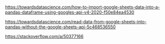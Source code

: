 https://towardsdatascience.com/how-to-import-google-sheets-data-into-a-pandas-dataframe-using-googles-api-v4-2020-f50e84ea4530

https://towardsdatascience.com/read-data-from-google-sheets-into-pandas-without-the-google-sheets-api-5c468536550

https://stackoverflow.com/a/50377166